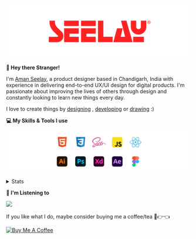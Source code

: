 [![banner](./images/seelay.svg)](https://www.seelay.in)

**👋 Hey there Stranger!**

I'm [Aman Seelay](https://www.seelay.in), a product designer based in Chandigarh, India with experience in delivering end-to-end UX/UI design for digital products. I'm passionate about improving the lives of others through design and constantly looking to learn new things every day.

I love to create things by [designing](https://www.seelay.in/#work) , [developing](https://www.seelay.in/#projects) or [drawing](https://art.seelay.in) :)

**💻 My Skills & Tools I use**

[![banner](./images/skills&tools.svg)](https://www.seelay.in/about)

<details>
  <summary>Stats</summary>

---

<!--START_SECTION:waka-->
![Profile Views](http://img.shields.io/badge/Profile%20Views-1-blue)

**🐱 My GitHub Data** 

> 📦 479.4 kB Used in GitHub's Storage 
 > 
> 🏆 538 Contributions in the Year 2023
 > 
> 💼 Opted to Hire
 > 
> 📜 1 Public Repository 
 > 
> 🔑 42 Private Repository 
 > 
**I'm a Night 🦉** 

```text
🌞 Morning                293 commits         ████░░░░░░░░░░░░░░░░░░░░░   17.61 % 
🌆 Daytime                272 commits         ████░░░░░░░░░░░░░░░░░░░░░   16.35 % 
🌃 Evening                481 commits         ███████░░░░░░░░░░░░░░░░░░   28.91 % 
🌙 Night                  618 commits         █████████░░░░░░░░░░░░░░░░   37.14 % 
```
📅 **I'm Most Productive on Sunday** 

```text
Monday                   211 commits         ███░░░░░░░░░░░░░░░░░░░░░░   12.68 % 
Tuesday                  278 commits         ████░░░░░░░░░░░░░░░░░░░░░   16.71 % 
Wednesday                148 commits         ██░░░░░░░░░░░░░░░░░░░░░░░   08.89 % 
Thursday                 254 commits         ████░░░░░░░░░░░░░░░░░░░░░   15.26 % 
Friday                   188 commits         ███░░░░░░░░░░░░░░░░░░░░░░   11.30 % 
Saturday                 262 commits         ████░░░░░░░░░░░░░░░░░░░░░   15.75 % 
Sunday                   323 commits         █████░░░░░░░░░░░░░░░░░░░░   19.41 % 
```


📊 **This Week I Spent My Time On** 

```text
🕑︎ Time Zone: Asia/Kolkata

💬 Programming Languages: 
Other                    9 hrs 28 mins       ██████████████████░░░░░░░   71.95 % 
TypeScript               2 hrs 33 mins       █████░░░░░░░░░░░░░░░░░░░░   19.42 % 
JSON                     30 mins             █░░░░░░░░░░░░░░░░░░░░░░░░   03.81 % 
JavaScript               15 mins             ░░░░░░░░░░░░░░░░░░░░░░░░░   01.92 % 
Bash                     10 mins             ░░░░░░░░░░░░░░░░░░░░░░░░░   01.36 % 

🔥 Editors: 
Chrome                   8 hrs 16 mins       ████████████████░░░░░░░░░   62.81 % 
VS Code                  3 hrs 44 mins       ███████░░░░░░░░░░░░░░░░░░   28.46 % 
Edge                     1 hr 9 mins         ██░░░░░░░░░░░░░░░░░░░░░░░   08.74 % 

💻 Operating System: 
Windows                  13 hrs 10 mins      █████████████████████████   100.00 % 
```

**I Mostly Code in JavaScript** 

```text
JavaScript               28 repos            ████████████████░░░░░░░░░   63.64 % 
TypeScript               13 repos            ███████░░░░░░░░░░░░░░░░░░   29.55 % 
Java                     3 repos             ██░░░░░░░░░░░░░░░░░░░░░░░   06.82 % 
```




 Last Updated on 02/11/2023 06:38:11 UTC
<!--END_SECTION:waka-->

---

 </details>

**🎵 I'm Listening to**

<object data="https://now-play.vercel.app/api/generate?uid=7a17a86e-d6b7-43b5-8d9c-1d6dae42a779" >

  <img src="https://now-play.vercel.app/api/generate?uid=7a17a86e-d6b7-43b5-8d9c-1d6dae42a779" />

</object>

If you like what I do, maybe consider buying me a coffee/tea 🥺👉👈

<a href="https://www.buymeacoffee.com/seelay" target="_blank"><img src="https://cdn.buymeacoffee.com/buttons/v2/default-red.png" alt="Buy Me A Coffee" width="150" ></a>

